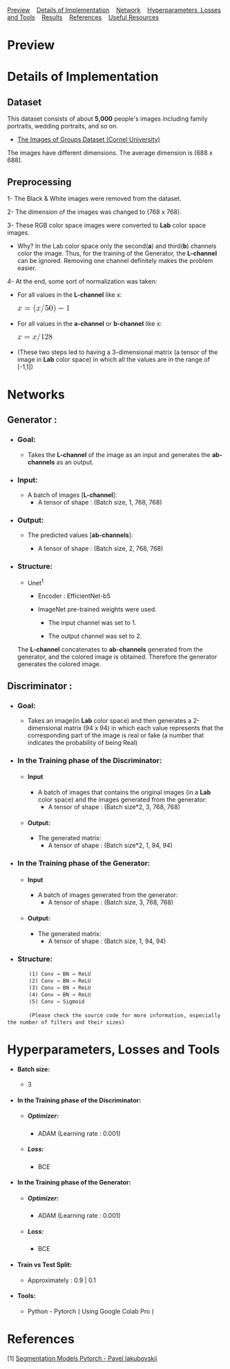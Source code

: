 <ins>[Preview](#preview)</ins>&nbsp;&nbsp;&nbsp;
<ins>[Details of Implementation](#Details-of-Implementation)</ins>&nbsp;&nbsp;&nbsp;
<ins>[Network](#Networks)</ins>&nbsp;&nbsp;&nbsp;
<ins>[Hyperparameters, Losses and Tools](#Hyperparameters-and-Tools)</ins>&nbsp;&nbsp;&nbsp;
<ins>[Results](#Results)</ins>&nbsp;&nbsp;&nbsp;
<ins>[References](#References)</ins>&nbsp;&nbsp;&nbsp;
<ins>[Useful Resources](#Useful-Resources)</ins>&nbsp;&nbsp;&nbsp;
# Preview

# Details of Implementation

## Dataset 

This dataset consists of about **5,000** people's images including family portraits, wedding portraits, and so on.
- [The Images of Groups Dataset (Cornel University)](http://chenlab.ece.cornell.edu/people/Andy/ImagesOfGroups.html)

The images have different dimensions. The average dimension is (688 x 688).

## Preprocessing
1- The Black & White images were removed from the dataset.

2- The dimension of the images was changed to (768 x 768).

3- These RGB color space images were converted to **Lab** color space images.
  
  - Why?
      In the Lab color space only the second(**a**) and third(**b**) channels color the image. Thus, for the training of the Generator, the **L-channel**  can be ignored. Removing      one channel definitely makes the problem easier.

4- At the end, some sort of normalization was taken:
 - For all values in the **L-channel** like x:
 
      <img src="L_Normalization.png"  width='120' >
 
 -  For all values in the **a-channel** or **b-channel** like x:

      <img src="ab_Normalization.png"  width='80' >

 -  (These two steps led to having a 3-dimensional matrix (a tensor of the image in **Lab** color space) in which all the values are in the range of [-1,1])
 

# Networks
## Generator : 
- ### Goal:
  - Takes the **L-channel** of the image as an input and generates the **ab-channels** as an output.

- ### Input:
  - A batch of images [**L-channel**]:
    - A tensor of shape : (Batch size, 1, 768, 768) 
       
- ### Output:
  - The predicted values [**ab-channels**]:
  
    - A tensor of shape : (Batch size, 2, 768, 768)

- ### Structure:
  - Unet<sup>1</sup>

    - Encoder : EfficientNet-b5

    - ImageNet pre-trained weights were used.

      - The input channel was set to 1. 

      - The output channel was set to 2. 


  The **L-channel**  concatenates to **ab-channels**  generated from the generator, and the colored image is obtained.  Therefore the generator generates the colored image.

## Discriminator : 
- ### Goal:
  - Takes an image(in **Lab** color space) and then generates a 2-dimensional matrix (94 x 94) in which each value represents that the corresponding part of the image is real or fake (a number that indicates the probability of being Real)
- ### In the Training phase of the Discriminator:
  - #### Input 
    - A batch of images that contains the original images (in a **Lab** color space) and the images generated from the generator:
      - A tensor of shape : (Batch size*2, 3, 768, 768) 
  - #### Output:
    - The generated matrix:
      - A tensor of shape : (Batch size*2, 1, 94, 94)
     
- ### In the Training phase of the Generator:
  - #### Input 
    - A batch of images generated from the generator:
      - A tensor of shape : (Batch size, 3, 768, 768) 
  - #### Output:
    - The generated matrix:
      - A tensor of shape : (Batch size, 1, 94, 94)


    
- ### Structure:
```
       (1) Conv → BN → ReLU
       (2) Conv → BN → ReLU 
       (3) Conv → BN → ReLU 
       (4) Conv → BN → ReLU 
       (5) Conv → Sigmoid
       
       (Please check the source code for more information, especially the number of filters and their sizes)
```

# Hyperparameters, Losses and Tools
- #### Batch size: 
   - 3 

- #### In the Training phase of the Discriminator:
  - ##### Optimizer: 
     - ADAM (Learning rate : 0.001)
   - ##### Loss:
     - BCE
- #### In the Training phase of the Generator:
  - ##### Optimizer: 
     - ADAM (Learning rate : 0.001)
   - ##### Loss:
     - BCE
- #### Train vs Test Split: 
   - Approximately : 0.9 | 0.1 
- #### Tools: 
   - Python - Pytorch ( Using Google Colab Pro )

# References
[1] [Segmentation Models Pytorch - Pavel Iakubovskii](https://github.com/qubvel/segmentation_models.pytorch)

